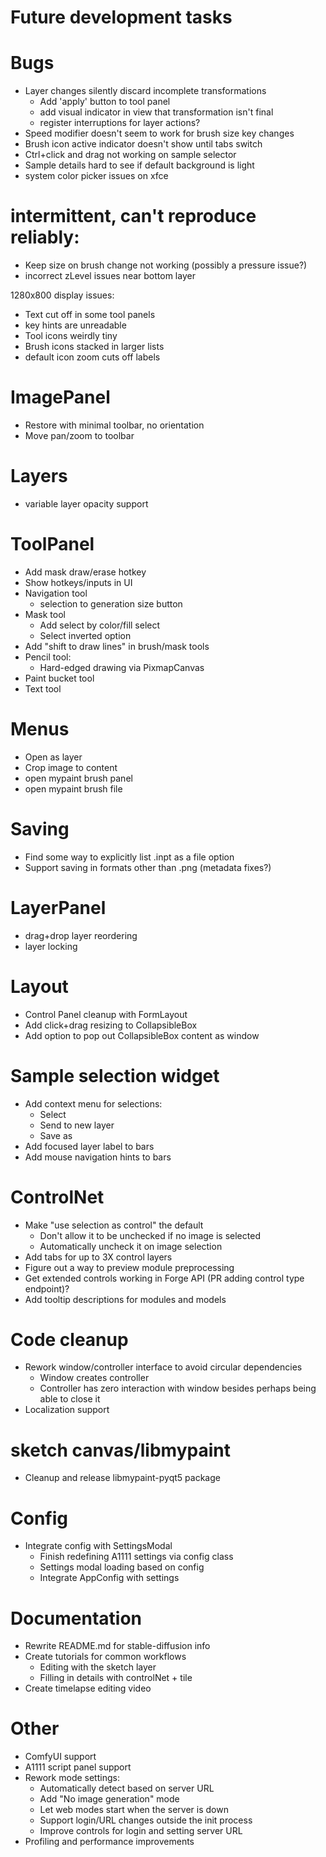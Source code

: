 # Future development tasks

# Bugs
- Layer changes silently discard incomplete transformations
    * Add 'apply' button to tool panel
    * add visual indicator in view that transformation isn't final
    * register interruptions for layer actions?
- Speed modifier doesn't seem to work for brush size key changes
- Brush icon active indicator doesn't show until tabs switch
- Ctrl+click and drag not working on sample selector
- Sample details hard to see if default background is light
- system color picker issues on xfce

# intermittent, can't reproduce reliably:
- Keep size on brush change not working (possibly a pressure issue?)
- incorrect zLevel issues near bottom layer

1280x800 display issues:
- Text cut off in some tool panels
- key hints are unreadable
- Tool icons weirdly tiny
- Brush icons stacked in larger lists
- default icon zoom cuts off labels

# ImagePanel
- Restore with minimal toolbar, no orientation
- Move pan/zoom to toolbar

# Layers
- variable layer opacity support

# ToolPanel
- Add mask draw/erase hotkey
- Show hotkeys/inputs in UI
- Navigation tool
    - selection to generation size button
- Mask tool
    - Add select by color/fill select
    - Select inverted option
- Add "shift to draw lines" in brush/mask tools
- Pencil tool:
  - Hard-edged drawing via PixmapCanvas
- Paint bucket tool
- Text tool

# Menus
- Open as layer
- Crop image to content
- open mypaint brush panel
- open mypaint brush file

# Saving
- Find some way to explicitly list .inpt as a file option
- Support saving in formats other than .png (metadata fixes?)

# LayerPanel
- drag+drop layer reordering
- layer locking

# Layout
- Control Panel cleanup with FormLayout
- Add click+drag resizing to CollapsibleBox
- Add option to pop out CollapsibleBox content as window

# Sample selection widget
- Add context menu for selections:
    * Select
    * Send to new layer
    * Save as
- Add focused layer label to bars
- Add mouse navigation hints to bars

# ControlNet
- Make "use selection as control" the default
    - Don't allow it to be unchecked if no image is selected
    - Automatically uncheck it on image selection
- Add tabs for up to 3X control layers
- Figure out a way to preview module preprocessing
- Get extended controls working in Forge API (PR adding control type endpoint)?
- Add tooltip descriptions for modules and models

# Code cleanup
- Rework window/controller interface to avoid circular dependencies
    * Window creates controller
    * Controller has zero interaction with window besides perhaps being able to close it
- Localization support

# sketch canvas/libmypaint
- Cleanup and release libmypaint-pyqt5 package

# Config
- Integrate config with SettingsModal
    * Finish redefining A1111 settings via config class
    * Settings modal loading based on config
    * Integrate AppConfig with settings

# Documentation
- Rewrite README.md for stable-diffusion info
- Create tutorials for common workflows
    * Editing with the sketch layer
    * Filling in details with controlNet + tile
- Create timelapse editing video

# Other
- ComfyUI support
- A1111 script panel support
- Rework mode settings:
    * Automatically detect based on server URL
    * Add "No image generation" mode
    * Let web modes start when the server is down
    * Support login/URL changes outside the init process
    * Improve controls for login and setting server URL
- Profiling and performance improvements

